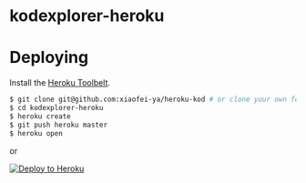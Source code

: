 # kodexplorer-heroku
# Deploying

Install the [Heroku Toolbelt](https://toolbelt.heroku.com/).

```sh
$ git clone git@github.com:xiaofei-ya/heroku-kod # or clone your own fork
$ cd kodexplorer-heroku
$ heroku create
$ git push heroku master
$ heroku open
```

or

[![Deploy to Heroku](https://www.herokucdn.com/deploy/button.png)](https://heroku.com/deploy?template=https://github.com/xiaofei-ya/heroku-kod)
